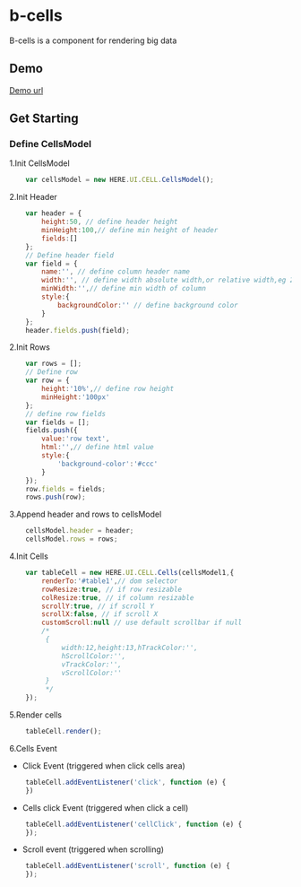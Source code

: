# b-cells
B-cells is a component for rendering big data

## Demo
[Demo url](https://kouyjes.github.io/b-cells/examples/table.html)

## Get Starting
### Define CellsModel
1.Init CellsModel
```javascript
    var cellsModel = new HERE.UI.CELL.CellsModel();
```
2.Init Header
```javascript
    var header = {
        height:50, // define header height
        minHeight:100,// define min height of header
        fields:[]
    };
    // Define header field
    var field = {
        name:'', // define column header name
        width:'', // define width absolute width,or relative width,eg 200px or 20%
        minWidth:'',// define min width of column
        style:{
            backgroundColor:'' // define background color
        }
    };
    header.fields.push(field);
```
2.Init Rows
```javascript
    var rows = [];
    // Define row
    var row = {
        height:'10%',// define row height 
        minHeight:'100px'
    };
    // define row fields
    var fields = [];
    fields.push({
        value:'row text',
        html:'',// define html value
        style:{
            'background-color':'#ccc'
        }
    });
    row.fields = fields;
    rows.push(row);
```
3.Append header and rows to cellsModel
```javascript
    cellsModel.header = header;
    cellsModel.rows = rows;
```
4.Init Cells
```javascript
    var tableCell = new HERE.UI.CELL.Cells(cellsModel1,{
        renderTo:'#table1',// dom selector
        rowResize:true, // if row resizable
        colResize:true, // if column resizable
        scrollY:true, // if scroll Y
        scrollX:false, // if scroll X
        customScroll:null // use default scrollbar if null
        /*
         {
             width:12,height:13,hTrackColor:'',
             hScrollColor:'',
             vTrackColor:'',
             vScrollColor:''
         }
         */
    });
```
5.Render cells
```javascript
    tableCell.render();
```
6.Cells Event
- Click Event (triggered when click cells area)
```javascript
    tableCell.addEventListener('click', function (e) {
    })
```
- Cells click Event (triggered when click a cell)
```javascript
    tableCell.addEventListener('cellClick', function (e) {
    });
```
- Scroll event (triggered when scrolling)
```javascript
    tableCell.addEventListener('scroll', function (e) {
    });
```

